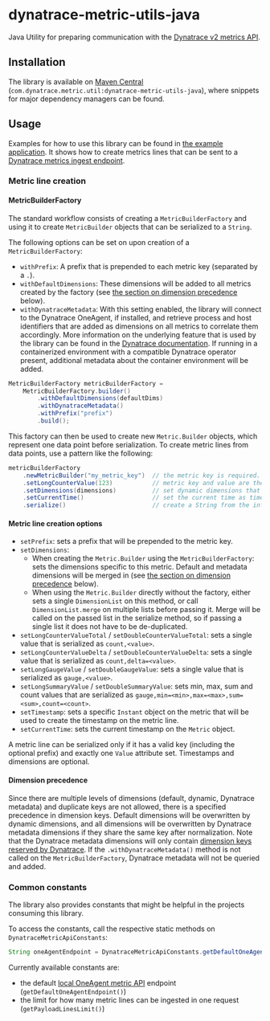 # dynatrace-metric-utils-java

Java Utility for preparing communication with the [Dynatrace v2 metrics API](https://www.dynatrace.com/support/help/dynatrace-api/environment-api/metric-v2/).

## Installation

The library is available on [Maven Central](https://mvnrepository.com/artifact/com.dynatrace.metric.util/dynatrace-metric-utils-java/latest)
(`com.dynatrace.metric.util:dynatrace-metric-utils-java`), where snippets for major dependency managers can be found.

## Usage

Examples for how to use this library can be found in [the example application](example/src/main/java/com/dynatrace/example/App.java).
It shows how to create metrics lines that can be sent to a [Dynatrace metrics ingest endpoint](https://www.dynatrace.com/support/help/dynatrace-api/environment-api/metric-v2/post-ingest-metrics/).

### Metric line creation

#### MetricBuilderFactory

The standard workflow consists of creating a `MetricBuilderFactory` and using it to create `MetricBuilder` objects that can be serialized to a `String`.

The following options can be set on upon creation of a `MetricBuilderFactory`:

* `withPrefix`: A prefix that is prepended to each metric key (separated by a `.`).
* `withDefaultDimensions`: These dimensions will be added to all metrics created by the factory (see [the section on dimension precedence](#dimension-precedence) below).
* `withDynatraceMetadata`: With this setting enabled, the library will connect to the Dynatrace OneAgent, if installed,
  and retrieve process and host identifiers that are added as dimensions on all metrics to correlate them accordingly.
  More information on the underlying feature that is used by the library can be found in the
  [Dynatrace documentation](https://www.dynatrace.com/support/help/how-to-use-dynatrace/metrics/metric-ingestion/ingestion-methods/enrich-metrics/).
  If running in a containerized environment with a compatible Dynatrace operator present, additional metadata about the container environment will be added.

```java
MetricBuilderFactory metricBuilderFactory =
    MetricBuilderFactory.builder()
        .withDefaultDimensions(defaultDims)
        .withDynatraceMetadata()
        .withPrefix("prefix")
        .build();
```

This factory can then be used to create new `Metric.Builder` objects, which represent one data point before serialization.
To create metric lines from data points, use a pattern like the following:

```java
metricBuilderFactory
    .newMetricBuilder("my_metric_key")  // the metric key is required.
    .setLongCounterValue(123)           // metric key and value are the only required fields.
    .setDimensions(dimensions)          // set dynamic dimensions that are specific to the current metric.
    .setCurrentTime()                   // set the current time as timestamp for the data point.
    .serialize()                        // create a String from the information set above.
```

#### Metric line creation options

* `setPrefix`: sets a prefix that will be prepended to the metric key.
* `setDimensions`:
  * When creating the `Metric.Builder` using the `MetricBuilderFactory`: sets the dimensions specific to this metric.
    Default and metadata dimensions will be merged in (see [the section on dimension precedence](#dimension-precedence) below).
  * When using the `Metric.Builder` directly without the factory, either sets a single `DimensionList` on this method, or call `DimensionList.merge` on multiple lists before passing it.
    Merge will be called on the passed list in the serialize method, so if passing a single list it does not have to be de-duplicated.
* `setLongCounterValueTotal` / `setDoubleCounterValueTotal`: sets a single value that is serialized as `count,<value>`.
* `setLongCounterValueDelta` / `setDoubleCounterValueDelta`: sets a single value that is serialized as `count,delta=<value>`.
* `setLongGaugeValue` / `setDoubleGaugeValue`: sets a single value that is serialized as `gauge,<value>`.
* `setLongSummaryValue` / `setDoubleSummaryValue`: sets min, max, sum and count values that are serialized as `gauge,min=<min>,max=<max>,sum=<sum>,count=<count>`.
* `setTimestamp`: sets a specific `Instant` object on the metric that will be used to create the timestamp on the metric line.
* `setCurrentTime`: sets the current timestamp on the `Metric` object.

A metric line can be serialized only if it has a valid key (including the optional prefix) and exactly one `Value` attribute set.
Timestamps and dimensions are optional.

#### Dimension precedence

Since there are multiple levels of dimensions (default, dynamic, Dynatrace metadata) and duplicate keys are not allowed, there is a specified precedence in dimension keys.
Default dimensions will be overwritten by dynamic dimensions, and all dimensions will be overwritten by Dynatrace metadata dimensions if they share the same key after normalization.
Note that the Dynatrace metadata dimensions will only contain [dimension keys reserved by Dynatrace](https://www.dynatrace.com/support/help/how-to-use-dynatrace/metrics/metric-ingestion/metric-ingestion-protocol/#syntax).
If the `.withDynatraceMetadata()` method is not called on the `MetricBuilderFactory`, Dynatrace metadata will not be queried and added.

### Common constants

The library also provides constants that might be helpful in the projects consuming this library.

To access the constants, call the respective static methods on `DynatraceMetricApiConstants`:

```java
String oneAgentEndpoint = DynatraceMetricApiConstants.getDefaultOneAgentEndpoint();
```

Currently available constants are:

* the default [local OneAgent metric API](https://www.dynatrace.com/support/help/how-to-use-dynatrace/metrics/metric-ingestion/ingestion-methods/local-api/) endpoint (`getDefaultOneAgentEndpoint()`)
* the limit for how many metric lines can be ingested in one request (`getPayloadLinesLimit()`)
